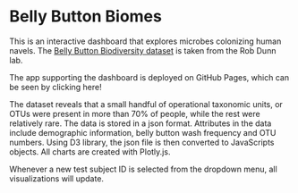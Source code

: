 # Belly Button Biomes

This is an interactive dashboard that explores microbes colonizing human navels. The [Belly Button Biodiversity dataset](http://robdunnlab.com/projects/belly-button-biodiversity/) is taken from the Rob Dunn lab.

The app supporting the dashboard is deployed on GitHub Pages, which can be seen by clicking here!

The dataset reveals that a small handful of operational taxonomic units, or OTUs were present in more than 70% of people, while the rest were relatively rare. The data is stored in a json format. Attributes in the data include demographic information, belly button wash frequency and OTU numbers. Using D3 library, the json file is then converted to JavaScripts objects. All charts are created with Plotly.js.

Whenever a new test subject ID is selected from the dropdown menu, all visualizations will update.
